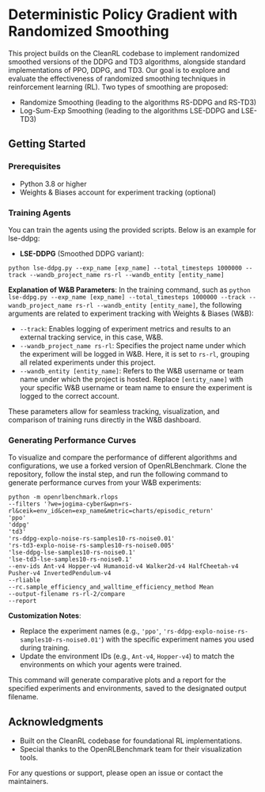 # Deterministic Policy Gradient with Randomized Smoothing

This project builds on the CleanRL codebase to implement randomized smoothed versions of the DDPG and TD3 algorithms, alongside standard implementations of PPO, DDPG, and TD3. Our goal is to explore and evaluate the effectiveness of randomized smoothing techniques in reinforcement learning (RL). Two types of smoothing are proposed:
- Randomize Smoothing (leading to the algorithms RS-DDPG and RS-TD3)
- Log-Sum-Exp Smoothing (leading to the algorithms LSE-DDPG and LSE-TD3)


## Getting Started

### Prerequisites

- Python 3.8 or higher
- Weights & Biases account for experiment tracking (optional)

### Training Agents

You can train the agents using the provided scripts. Below is an example for lse-ddpg:

- **LSE-DDPG** (Smoothed DDPG variant):
```
python lse-ddpg.py --exp_name [exp_name] --total_timesteps 1000000 --track --wandb_project_name rs-rl --wandb_entity [entity_name]
```

**Explanation of W&B Parameters**:
In the training command, such as `python lse-ddpg.py --exp_name [exp_name] --total_timesteps 1000000 --track --wandb_project_name rs-rl --wandb_entity [entity_name]`, the following arguments are related to experiment tracking with Weights & Biases (W&B):
- `--track`: Enables logging of experiment metrics and results to an external tracking service, in this case, W&B.
- `--wandb_project_name rs-rl`: Specifies the project name under which the experiment will be logged in W&B. Here, it is set to `rs-rl`, grouping all related experiments under this project.
- `--wandb_entity [entity_name]`: Refers to the W&B username or team name under which the project is hosted. Replace `[entity_name]` with your specific W&B username or team name to ensure the experiment is logged to the correct account.

These parameters allow for seamless tracking, visualization, and comparison of training runs directly in the W&B dashboard.

### Generating Performance Curves

To visualize and compare the performance of different algorithms and configurations, we use a forked version of OpenRLBenchmark. Clone the repository, follow the instal step, and run the following command to generate performance curves from your W&B experiments:
```
python -m openrlbenchmark.rlops
--filters '?we=jogima-cyber&wpn=rs-rl&ceik=env_id&cen=exp_name&metric=charts/episodic_return'
'ppo'
'ddpg'
'td3'
'rs-ddpg-explo-noise-rs-samples10-rs-noise0.01'
'rs-td3-explo-noise-rs-samples10-rs-noise0.005'
'lse-ddpg-lse-samples10-rs-noise0.1'
'lse-td3-lse-samples10-rs-noise0.1'
--env-ids Ant-v4 Hopper-v4 Humanoid-v4 Walker2d-v4 HalfCheetah-v4 Pusher-v4 InvertedPendulum-v4
--rliable
--rc.sample_efficiency_and_walltime_efficiency_method Mean
--output-filename rs-rl-2/compare
--report
```

**Customization Notes**:
- Replace the experiment names (e.g., `'ppo'`, `'rs-ddpg-explo-noise-rs-samples10-rs-noise0.01'`) with the specific experiment names you used during training.
- Update the environment IDs (e.g., `Ant-v4`, `Hopper-v4`) to match the environments on which your agents were trained.

This command will generate comparative plots and a report for the specified experiments and environments, saved to the designated output filename.

## Acknowledgments

- Built on the CleanRL codebase for foundational RL implementations.
- Special thanks to the OpenRLBenchmark team for their visualization tools.

For any questions or support, please open an issue or contact the maintainers.

